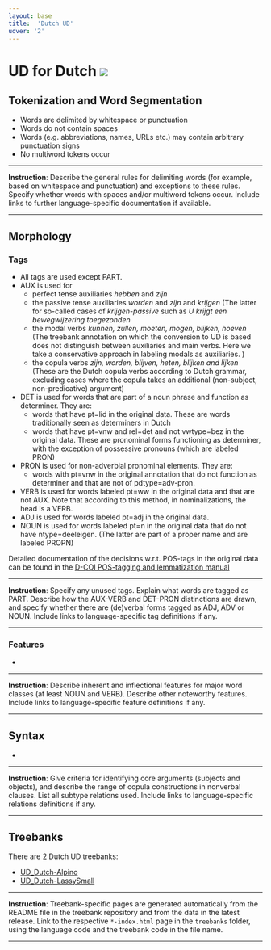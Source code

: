 ```yaml
---
layout: base
title:  'Dutch UD'
udver: '2'
---
```


# UD for Dutch <span class="flagspan"><img class="flag" src="../../flags/svg/NL.svg" /></span>

## Tokenization and Word Segmentation


* Words are delimited by whitespace or punctuation
* Words do not contain spaces
* Words (e.g. abbreviations, names, URLs etc.) may contain arbitrary punctuation signs
* No multiword tokens occur

---
**Instruction**: Describe the general rules for delimiting words (for example, based on whitespace and punctuation) and exceptions to these rules. Specify whether words with spaces and/or multiword tokens occur. Include links to further language-specific documentation if available.


---

## Morphology


### Tags

* All tags are used except PART.
* AUX is used for 
    * perfect tense auxiliaries _hebben_ and _zijn_
    * the passive tense auxiliaries _worden_ and _zijn_ and _krijgen_ (The latter for so-called cases of _krijgen-passive_ such as _U krijgt een bewegwijzering toegezonden_
    * the modal verbs _kunnen, zullen, moeten, mogen, blijken, hoeven_ (The treebank annotation on which the conversion to UD is based does not distinguish between auxiliaries and main verbs. Here we take a conservative approach in labeling modals as auxiliaries. )
    * the copula verbs _zijn, worden, blijven, heten, blijken and lijken_ (These are the Dutch copula verbs according to Dutch grammar, excluding cases where the copula takes an additional (non-subject, non-predicative) argument)
* DET is used for words that are part of a noun phrase and function as determiner. They are:
   * words that have pt=lid in the original data. These are words traditionally seen as determiners in Dutch
   * words that have pt=vnw and rel=det and not vwtype=bez in the original data. These are pronominal forms functioning as determiner, with the exception of possessive pronouns (which are labeled PRON)
* PRON is used for non-adverbial pronominal elements. They are: 
   * words with pt=vnw in the original annotation that do not function as determiner and that are not of pdtype=adv-pron.
* VERB is used for words labeled pt=ww in the original data and that are not AUX. Note that according to this method, in nominalizations, the head is a VERB. 
* ADJ is used for words labeled pt=adj in the original data.
* NOUN is used for words labeled pt=n in the original data that do not have ntype=deeleigen. (The latter are part of a proper name and are labeled PROPN)
    
Detailed documentation of the decisions w.r.t. POS-tags in the original data can be found in the [D-COI POS-tagging and lemmatization manual](https://www.let.rug.nl/vannoord/Lassy/POS_manual.pdf)

---
**Instruction**: Specify any unused tags. Explain what words are tagged as PART. Describe how the AUX-VERB and DET-PRON distinctions are drawn, and specify whether there are (de)verbal forms tagged as ADJ, ADV or NOUN. Include links to language-specific tag definitions if any.

---

### Features

*

---
**Instruction**: Describe inherent and inflectional features for major word classes (at least NOUN and VERB). Describe other noteworthy features. Include links to language-specific feature definitions if any.

---

## Syntax

*

---
**Instruction**: Give criteria for identifying core arguments (subjects and objects), and describe the range of copula constructions in nonverbal clauses. List all subtype relations used. Include links to language-specific relations definitions if any.

---

## Treebanks

There are [2](../treebanks/nl-comparison.html) Dutch UD treebanks:

  * [UD_Dutch-Alpino](../treebanks/nl_alpino/index.html)
  * [UD_Dutch-LassySmall](../treebanks/nl_lassysmall/index.html)

---
**Instruction**: Treebank-specific pages are generated automatically from the README file in the treebank repository and
from the data in the latest release. Link to the respective `*-index.html` page in the `treebanks` folder, using the language code and the treebank code in the file name.

---
